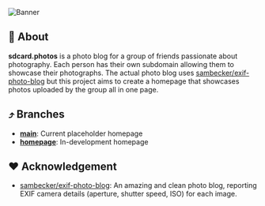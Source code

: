 ![Banner](https://cloud-nw0mcex20-hack-club-bot.vercel.app/0github_readme_header.png)
## 🚀 About
**sdcard.photos** is a photo blog for a group of friends passionate about photography. Each person has their own subdomain allowing them to showcase their photographs. The actual photo blog uses [sambecker/exif-photo-blog](https://github.com/sambecker/exif-photo-blog) but this project aims to create a homepage that showcases photos uploaded by the group all in one page.

## ⤴️ Branches
- [**main**](https://github.com/Jayx2u/sdcard.photos/tree/main): Current placeholder homepage
- [**homepage**](https://github.com/Jayx2u/sdcard.photos/tree/homepage): In-development homepage

## ❤️ Acknowledgement
- [sambecker/exif-photo-blog](https://github.com/sambecker/exif-photo-blog): An amazing and clean photo blog, reporting EXIF camera details (aperture, shutter speed, ISO) for each image.
